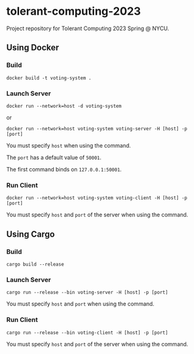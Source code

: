 # tolerant-computing-2023

Project repository for Tolerant Computing 2023 Spring @ NYCU.

## Using Docker

### Build

```
docker build -t voting-system .
```

### Launch Server

```
docker run --network=host -d voting-system
```
or
```
docker run --network=host voting-system voting-server -H [host] -p [port]
```

You must specify `host` when using the command.

The `port` has a default value of `50001`.

The first command binds on `127.0.0.1:50001`.


### Run Client

```
docker run --network=host voting-system voting-client -H [host] -p [port]
```

You must specify `host` and `port` of the server when using the command.

## Using Cargo

### Build

```
cargo build --release
```

### Launch Server

```
cargo run --release --bin voting-server -H [host] -p [port]
```

You must specify `host` and `port` when using the command.

### Run Client

```
cargo run --release --bin voting-client -H [host] -p [port]
```

You must specify `host` and `port` of the server when using the command.
